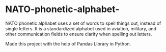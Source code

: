 # NATO-phonetic-alphabet-
NATO phonetic alphabet uses a set of words to spell things out, instead of single letters. It is a standardized alphabet used in aviation, military, and other communication fields to ensure clarity when spelling out letters.

Made this project with the help of Pandas Library in Python.

